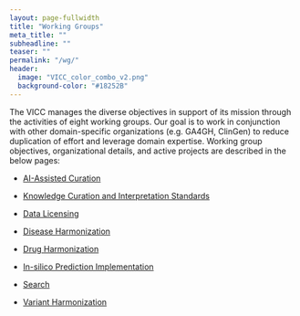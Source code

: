 ```yaml
---
layout: page-fullwidth
title: "Working Groups"
meta_title: ""
subheadline: ""
teaser: ""
permalink: "/wg/"
header:
  image: "VICC_color_combo_v2.png"
  background-color: "#18252B"
---
```



The VICC manages the diverse objectives in support of its mission through the activities of eight working groups.
Our goal is to work in conjunction with other domain-specific organizations (e.g. GA4GH, ClinGen) to reduce duplication 
of effort and leverage domain expertise. Working group objectives, organizational details, and active projects are
described in the below pages:

* [AI-Assisted Curation](/wg/ai)

* [Knowledge Curation and Interpretation Standards](/wg/kcis)

* [Data Licensing](/wg/dl)

* [Disease Harmonization](/wg/dish)

* [Drug Harmonization](/wg/drh)

* [In-silico Prediction Implementation](/wg/ispi)

* [Search](/wg/search)

* [Variant Harmonization](/wg/vh)

